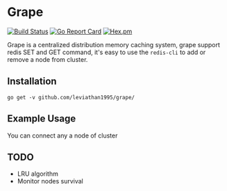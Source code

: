 # Grape

[![Build Status](https://travis-ci.org/Leviathan1995/grape.svg?branch=master)](https://travis-ci.org/Leviathan1995/grape)
[![Go Report Card](https://goreportcard.com/badge/github.com/leviathan1995/grape)](https://goreportcard.com/report/github.com/leviathan1995/grape)
[![Hex.pm](https://img.shields.io/hexpm/l/plug.svg)]()

Grape is a centralized distribution memory caching system, grape support redis SET and GET command, it's easy to use the `redis-cli` to add or remove a node from cluster.

## Installation
	go get -v github.com/leviathan1995/grape/
## Example Usage
You can connect any a node of cluster

## TODO
* LRU algorithm
* Monitor nodes survival
